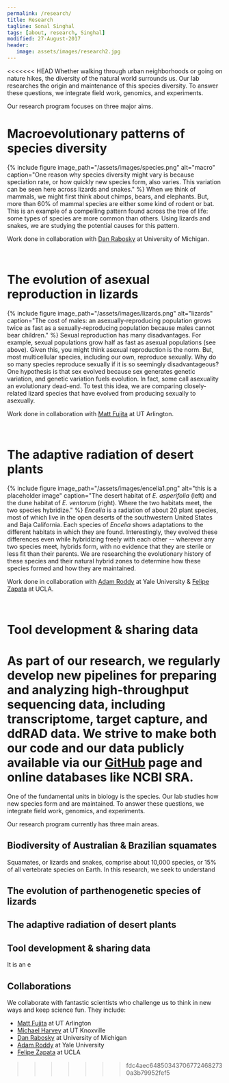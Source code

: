 ```yaml
---
permalink: /research/
title: Research
tagline: Sonal Singhal
tags: [about, research, Singhal]
modified: 27-August-2017
header:
   image: assets/images/research2.jpg
---
```


<<<<<<< HEAD
Whether walking through urban neighborhoods or going on nature hikes, the diversity of the natural world surrounds us. Our lab researches the origin and maintenance of this species diversity. To answer these questions, we integrate field work, genomics, and experiments.

Our research program focuses on three major aims.

# Macroevolutionary patterns of species diversity
{% include figure image_path="/assets/images/species.png" alt="macro" caption="One reason why species diversity might vary is because speciation rate, or how quickly new species form, also varies. This variation can be seen here across lizards and snakes." %}
When we think of mammals, we might first think about chimps, bears, and elephants. But, more than 60% of mammal species are either some kind of rodent or bat. This is an example of a compelling pattern found across the tree of life: some types of species are more common than others. Using lizards and snakes, we are studying the potential causes for this pattern.

Work done in collaboration with [Dan Rabosky](http://www.raboskylab.org/) at University of Michigan.

<br>

# The evolution of asexual reproduction in lizards
{% include figure image_path="/assets/images/lizards.png" alt="lizards" caption="The cost of males: an asexually-reproducing population grows twice as fast as a sexually-reproducing population because males cannot bear children." %}
Sexual reproduction has many disadvantages. For example, sexual populations grow half as fast as asexual populations (see above). Given this, you might think asexual reproduction is the norm. But, most multicellular species, including our own, reproduce sexually. Why do so many species reproduce sexually if it is so seemingly disadvantageous? One hypothesis is that sex evolved because sex generates genetic variation, and genetic variation fuels evolution. In fact, some call asexuality an evolutionary dead-end. To test this idea, we are comparing closely-related lizard species that have evolved from producing sexually to asexually.

Work done in collaboration with [Matt Fujita](https://fujitalab.com/) at UT Arlington.

<br>

# The adaptive radiation of desert plants
{% include figure image_path="/assets/images/encelia1.png" alt="this is a placeholder image" caption="The desert habitat of _E. asperifolia_ (left) and the dune habitat of _E. ventorum_ (right). Where the two habitats meet, the two species hybridize." %}
_Encelia_ is a radiation of about 20 plant species, most of which live in the open deserts of the southwestern United States and Baja California. Each species of _Encelia_ shows adaptations to the different habitats in which they are found. Interestingly, they evolved these differences even while hybridizing freely with each other -- wherever any two species meet, hybrids form, with no evidence that they are sterile or less fit than their parents. We are researching the evolutionary history of these species and their natural hybrid zones to determine how these species formed and how they are maintained.

Work done in collaboration with [Adam Roddy](http://www.adamroddy.com/) at Yale University & [Felipe Zapata](http://zapatalab.org/) at UCLA.

<br>

# Tool development & sharing data
As part of our research, we regularly develop new pipelines for preparing and analyzing high-throughput sequencing data, including transcriptome, target capture, and ddRAD data. We strive to make both our code and our data publicly available via our [GitHub](https://github.com/singhal?tab=repositories) page and online databases like NCBI SRA.
=======
One of the fundamental units in biology is the species. Our lab studies how new species form and are maintained. To answer these questions, we integrate field work, genomics, and experiments.

Our research program currently has three main areas.

## Biodiversity of Australian & Brazilian squamates
Squamates, or lizards and snakes, comprise about 10,000 species, or 15% of all vertebrate species on Earth. In this research, we seek to understand

## The evolution of parthenogenetic species of lizards

## The adaptive radiation of desert plants


## Tool development & sharing data
It is an e

## Collaborations
We collaborate with fantastic scientists who challenge us to think in new ways and keep science fun. They include:
- [Matt Fujita](https://fujitalab.com/) at UT Arlington
- [Michael Harvey](https://www.mgharvey.org/) at UT Knoxville
- [Dan Rabosky](http://www.raboskylab.org/) at University of Michigan
- [Adam Roddy](http://www.adamroddy.com/) at Yale University
- [Felipe Zapata](http://zapatalab.org/) at UCLA
>>>>>>> fdc4aec648503437067724682730a3b79952fef5

